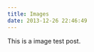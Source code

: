 ```yaml
---
title: Images
date: 2013-12-26 22:46:49
---
```


This is a image test post.

<!-- ![](http://ww1.sinaimg.cn/mw690/81b78497jw1emfgwkasznj21hc0u0qb7.jpg) -->

<!-- ![Caption](http://ww3.sinaimg.cn/mw690/81b78497jw1emfgwjrh2pj21hc0u01g3.jpg) -->

<!-- ![](http://ww2.sinaimg.cn/mw690/81b78497jw1emfgwil5xkj21hc0u0tpm.jpg) -->

<!-- ![Small Picture](http://placehold.it/350x150.jpg) -->
